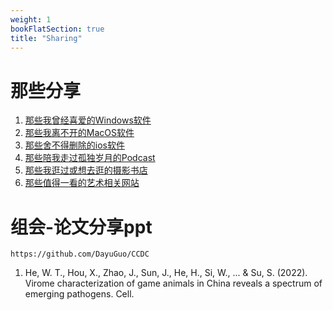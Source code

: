 ```yaml
---
weight: 1
bookFlatSection: true
title: "Sharing"
---
```


# 那些分享
1. [那些我曾经喜爱的Windows软件](/posts/windows-app/)
2. [那些我离不开的MacOS软件](/posts/macos-app/)
3. [那些舍不得删除的ios软件](/posts/ios/)
4. [那些陪我走过孤独岁月的Podcast](/posts/podcast/)
5. [那些我逛过或想去逛的摄影书店](/posts/bookstore/)
6. [那些值得一看的艺术相关网站](/posts/Artlist/)

# 组会-论文分享ppt
`https://github.com/DayuGuo/CCDC`  
1. He, W. T., Hou, X., Zhao, J., Sun, J., He, H., Si, W., ... & Su, S. (2022). Virome characterization of game animals in China reveals a spectrum of emerging pathogens. Cell.